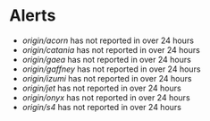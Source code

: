 # Alerts
* *origin/acorn* has not reported in over 24 hours
* *origin/catania* has not reported in over 24 hours
* *origin/gaea* has not reported in over 24 hours
* *origin/gaffney* has not reported in over 24 hours
* *origin/izumi* has not reported in over 24 hours
* *origin/jet* has not reported in over 24 hours
* *origin/onyx* has not reported in over 24 hours
* *origin/s4* has not reported in over 24 hours
